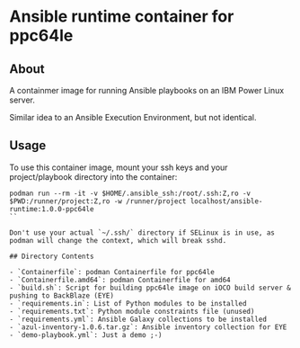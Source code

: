 # Ansible runtime container for ppc64le

## About

A containmer image for running Ansible playbooks on an IBM Power Linux server.

Similar idea to an Ansible Execution Environment, but not identical.

## Usage

To use this container image, mount your ssh keys and your project/playbook directory into the container:

```
podman run --rm -it -v $HOME/.ansible_ssh:/root/.ssh:Z,ro -v $PWD:/runner/project:Z,ro -w /runner/project localhost/ansible-runtime:1.0.0-ppc64le
``

Don't use your actual `~/.ssh/` directory if SELinux is in use, as podman will change the context, which will break sshd.

## Directory Contents

- `Containerfile`: podman Containerfile for ppc64le
- `Containerfile.amd64`: podman Containerfile for amd64
- `build.sh`: Script for building ppc64le image on iOCO build server & pushing to BackBlaze (EYE)
- `requirements.in`: List of Python modules to be installed
- `requirements.txt`: Python module constraints file (unused)
- `requirements.yml`: Ansible Galaxy collections to be installed
- `azul-inventory-1.0.6.tar.gz`: Ansible inventory collection for EYE
- `demo-playbook.yml`: Just a demo ;-)
